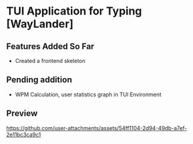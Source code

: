 # TUI Application for Typing [WayLander]

## Features Added So Far
- Created a frontend skeleton

## Pending addition
- WPM Calculation, user statistics graph in TUI Environment

## Preview
https://github.com/user-attachments/assets/54ff1104-2d94-49db-a7ef-2e11bc3ca9c1




